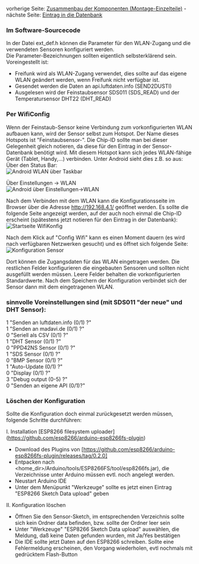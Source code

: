 vorherige Seite: [Zusammenbau der Komponenten (Montage-Einzelteile)](/opendata-stuttgart/meta/wiki/Zusammenbau-der-Komponenten-(Montage-Einzelteile)) - nächste Seite: [Eintrag in die Datenbank](/opendata-stuttgart/meta/wiki/Eintrag-in-unsere-Datenbank)  

### Im Software-Sourcecode  
  
In der Datei ext_def.h können die Parameter für den WLAN-Zugang und die verwendeten Sensoren konfiguriert werden.  
Die Parameter-Bezeichnungen sollten eigentlich selbsterklärend sein.  
Voreingestellt ist:  
- Freifunk wird als WLAN-Zugang verwendet, dies sollte auf das eigene WLAN geändert werden, wenn Freifunk nicht verfügbar ist.  
- Gesendet werden die Daten an api.luftdaten.info (SEND2DUSTI)
- Ausgelesen wird der Feinstaubsensor SDS011 (SDS_READ) und der Temperatursensor DHT22 (DHT_READ)

### Per WifiConfig

Wenn der Feinstaub-Sensor keine Verbindung zum vorkonfigurierten WLAN aufbauen kann, wird der Sensor selbst zum Hotspot. Der Name dieses Hotspots ist "Feinstaubsensor-<chipid>". Die Chip-ID sollte man bei dieser Gelegenheit gleich notieren, da diese für den Eintrag in der Sensor-Datenbank benötigt wird. Mit diesem Hotspot kann sich jedes WLAN-fähige Gerät (Tablet, Handy,...) verbinden. Unter Android sieht dies z.B. so aus:  
Über den Status Bar:  
![Android WLAN über Taskbar](https://raw.githubusercontent.com/opendata-stuttgart/meta/master/images/wificonfig/WLAN%20Auswahl%201.png)  
  
Über Einstellungen -> WLAN  
![Android über Einstellungen->WLAN](https://raw.githubusercontent.com/opendata-stuttgart/meta/master/images/wificonfig/WLAN%20Auswahl%202.png)  
  
Nach dem Verbinden mit dem WLAN kann die Konfigurationsseite im Browser über die Adresse http://192.168.4.1/ geöffnet werden. Es sollte die folgende Seite angezeigt werden, auf der auch noch einmal die Chip-ID erscheint (spätestens jetzt notieren für den Eintrag in der Datenbank):  
![Startseite WifiKonfig](https://raw.githubusercontent.com/opendata-stuttgart/meta/master/images/wificonfig/Startbild%20WLAN%20Config.png)  

Nach dem Klick auf "Config Wifi" kann es einen Moment dauern (es wird nach verfügbaren Netzwerken gesucht) und es öffnet sich folgende Seite:  
![Konfiguration Sensor](https://raw.githubusercontent.com/opendata-stuttgart/meta/master/images/wificonfig/Konfiguration%20Sensor.png)  

Dort können die Zugangsdaten für das WLAN eingetragen werden. Die restlichen Felder konfigurieren die eingebauten Sensoren und sollten nicht ausgefüllt werden müssen. Leere Felder behalten die vorkonfigurierten Standardwerte. Nach dem Speichern der Konfiguration verbindet sich der Sensor dann mit dem eingetragenen WLAN.
###  sinnvolle Voreinstellungen sind (mit SDS011 "der neue" und DHT Sensor):
1 "Senden an luftdaten.info (0/1) ?"<br>
1 "Senden an madavi.de (0/1) ?"<br>
0 "Seriell als CSV (0/1) ?"<br>
1 "DHT Sensor (0/1) ?"<br>
0 "PPD42NS Sensor (0/1) ?"<br>
1 "SDS Sensor (0/1) ?"<br>
0 "BMP Sensor (0/1) ?"<br>
1 "Auto-Update (0/1) ?"<br>
0 "Display (0/1) ?"<br>
3 "Debug output (0-5) ?"<br>
0 "Senden an eigene API (0/1)?"<br>



### Löschen der Konfiguration  
  
Sollte die Konfiguration doch einmal zurückgesetzt werden müssen, folgende Schritte durchführen:  
  
I. Installation [ESP8266 filesystem uploader] (https://github.com/esp8266/arduino-esp8266fs-plugin)

* Download des Plugins von [https://github.com/esp8266/arduino-esp8266fs-plugin/releases/tag/0.2.0]
* Entpacken nach <home_dir>/Arduino/tools/ESP8266FS/tool/esp8266fs.jar), die Verzeichnisse unter Arduino müssen evtl. noch angelegt werden.
* Neustart Arduino IDE
* Unter dem Menüpunkt "Werkzeuge" sollte es jetzt einen Eintrag "ESP8266 Sketch Data upload" geben
  
  
II. Konfiguration löschen  
* Öffnen Sie den Sensor-Sketch, im entsprechenden Verzeichnis sollte sich kein Ordner data befinden, bzw. sollte der Ordner leer sein
* Unter "Werkzeuge" "ESP8266 Sketch Data upload" auswählen, die Meldung, daß keine Daten gefunden wurden, mit Ja/Yes bestätigen
* Die IDE sollte jetzt Daten auf den ESP8266 schreiben. Sollte eine Fehlermeldung erscheinen, den Vorgang wiederholen, evtl nochmals mit gedrücktem Flash-Button
